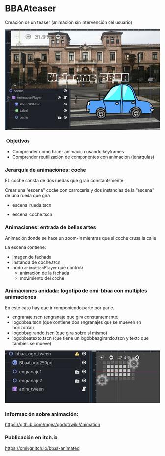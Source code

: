 # BBAAteaser

Creación de un teaser (animación sin intervención del usuario) 

![BBAATeaser](BBAA_teaser_cover2.png)



###  Objetivos 

* Comprender cómo hacer animacion usando keyframes 
* Comprender reutilización de componentes con animación (jerarquías)



### Jerarquía de animaciones: coche

EL coche consta de dos ruedas que giran constantemente. 

Crear una "escena" coche con carrocería y dos instancias de la "escena" de una rueda que gira

* escena: rueda.tscn

* escena: coche.tscn 


### Animaciones: entrada de bellas artes 

Animación donde se hace un zoom-in mientras que el coche cruza la calle 

La escena contiene: 

* imagen de fachada
* instancia de coche.tscn
* nodo ``animationPlayer`` que controla
   * animación de la fachada
   * movimiento del coche


### Animaciones anidada: logotipo de cmi-bbaa con multiples animaciones 

En este caso hay que ir componiendo parte por parte. 
* engranaje.tscn (engranaje que gira constantemente)
* logobbaa.tscn (que contiene dos engranajes que se mueven en horizontal)
* logobbagirando.tscn (que gira sobre sí mismo)
* logobbaatexto.tscn (que tiene un logobbaagirando.tscn y texto que tambien se mueve) 



![logoanim](logo_animation.png)


### Información sobre animación:

https://github.com/mgea/godot/wiki/Animation

### Publicación en itch.io

https://cmiugr.itch.io/bbaa-animated

